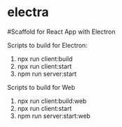 # electra

#Scaffold for React App with Electron

Scripts to build for Electron:
1. npx run client:build
2. npx run client:start
3. npm run server:start

Scripts to build for Web
1. npx run client:build:web
2. npx run client:start
3. npm run server:start:web
